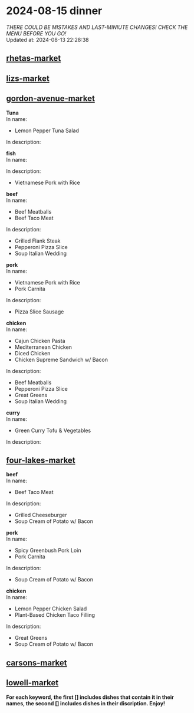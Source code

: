 # 2024-08-15 dinner  
*THERE COULD BE MISTAKES AND LAST-MINIUTE CHANGES! CHECK THE MENU BEFORE YOU GO!*  
Updated at: 2024-08-13 22:28:38  
## [rhetas-market](https://wisc-housingdining.nutrislice.com/menu/rhetas-market/dinner/2024-08-15)  
## [lizs-market](https://wisc-housingdining.nutrislice.com/menu/lizs-market/dinner/2024-08-15)  
## [gordon-avenue-market](https://wisc-housingdining.nutrislice.com/menu/gordon-avenue-market/dinner/2024-08-15)  
**Tuna**  
In name:   
 - Lemon Pepper Tuna Salad  
  
In description:   
  
**fish**  
In name:   
  
In description:   
 - Vietnamese Pork with Rice  
  
**beef**  
In name:   
 - Beef Meatballs  
 - Beef Taco Meat  
  
In description:   
 - Grilled Flank Steak  
 - Pepperoni Pizza Slice  
 - Soup Italian Wedding  
  
**pork**  
In name:   
 - Vietnamese Pork with Rice  
 - Pork Carnita  
  
In description:   
 - Pizza Slice Sausage  
  
**chicken**  
In name:   
 - Cajun Chicken Pasta  
 - Mediterranean Chicken  
 - Diced Chicken  
 - Chicken Supreme Sandwich w/ Bacon  
  
In description:   
 - Beef Meatballs  
 - Pepperoni Pizza Slice  
 - Great Greens  
 - Soup Italian Wedding  
  
**curry**  
In name:   
 - Green Curry Tofu & Vegetables  
  
In description:   
  
## [four-lakes-market](https://wisc-housingdining.nutrislice.com/menu/four-lakes-market/dinner/2024-08-15)  
**beef**  
In name:   
 - Beef Taco Meat  
  
In description:   
 - Grilled Cheeseburger  
 - Soup Cream of Potato w/ Bacon  
  
**pork**  
In name:   
 - Spicy Greenbush Pork Loin  
 - Pork Carnita  
  
In description:   
 - Soup Cream of Potato w/ Bacon  
  
**chicken**  
In name:   
 - Lemon Pepper Chicken Salad  
 - Plant-Based Chicken Taco Filling  
  
In description:   
 - Great Greens  
 - Soup Cream of Potato w/ Bacon  
  
## [carsons-market](https://wisc-housingdining.nutrislice.com/menu/carsons-market/dinner/2024-08-15)  
## [lowell-market](https://wisc-housingdining.nutrislice.com/menu/lowell-market/dinner/2024-08-15)  
  
**For each keyword, the first [] includes dishes that contain it in their names, the second [] includes dishes in their discription. Enjoy!**  
